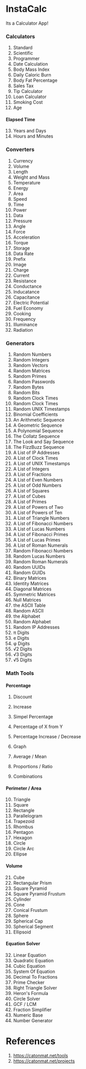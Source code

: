 # InstaCalc
Its a Calculator App!

### Calculators
1. Standard
2. Scientific
3. Programmer
4. Date Calculation
5. Body Mass Index
6. Daily Caloric Burn
7. Body Fat Percentage
8. Sales Tax
9. Tip Calculator
10. Loan Calculator
11. Smoking Cost
12. Age
#### Elapsed Time
13. Years and Days
14. Hours and Minutes

### Converters
1. Currency
2. Volume
3. Length
4. Weight and Mass
5. Temperature
6. Energy
7. Area
8. Speed
9. Time
10. Power
11. Data
12. Pressure
13. Angle
14. Force
15. Acceleration
16. Torque
17. Storage
18. Data Rate
19. Prefix
20. Image
21. Charge 
22. Current
23. Resistance
24. Conductance
25. Inducatance
26. Capacitance
27. Electric Potential
28. Fuel Economy
29. Cooking
30. Frequency
31. Illuminance
32. Radiation

### Generators
1. Random Numbers
2. Random Integers
3. Random Vectors
4. Random Matrices
5. Random Primes
6. Random Passwords
7. Random Bytes
8. Random Bits
9. Random Clock Times
10. Random Clock Times
11. Random UNIX Timestamps
12. Binomial Coefficients
13. An Arithmetic Sequence
14. A Geometric Sequence
15. A Polynomial Sequence
16. The Collatz Sequence
17. The Look and Say Sequence
18. The FizzBuzz Sequence
19. A List of IP Addresses
20. A List of Clock Times
21. A List of UNIX Timestamps
22. A List of Integers
23. A List of Fractions
24. A List of Even Numbers
25. A List of Odd Numbers
26. A List of Squares
27. A List of Cubes
28. A List of Primes
29. A List of Powers of Two
30. A List of Powers of Ten
31. A List of Triangle Numbers
32. A List of Fibonacci Numbers
33. A List of Lucas Numbers
34. A List of Fibonacci Primes
35. A List of Lucas Primes
36. A List of Roman Numerals
37. Random Fibonacci Numbers
38. Random Lucas Numbers
39. Random Roman Numerals
40. Random UUIDs
41. Random GUIDs
42. Binary Matrices
43. Identity Matrices
44. Diagonal Matrices
45. Symmetric Matrices
46. Null Matrices
47. the ASCII Table
48. Random ASCII
49. the Alphabet
50. Random Alphabet
51. Random IP Addresses
52. π Digits
53. e Digits
54. φ Digits
55. √2 Digits
56. √3 Digits
57. √5 Digits

### Math Tools
#### Percentage
1. Discount
2. Increase
3. Simpel Percentage
4. Percentage of X from Y
5. Percentage Increase / Decrease

6. Graph
7. Average / Mean
8. Proportions / Ratio
9. Combinations

#### Perimeter / Area
10. Triangle
11. Square
12. Rectangle
13. Parallelogram
14. Trapezoid
15. Rhombus
16. Pentagon
17. Hexagon
18. Circle
19. Circle Arc
20. Ellipse

#### Volume
21. Cube
22. Rectangular Prism
23. Square Pyramid
24. Square Pyramid Frustum
25. Cylinder
26. Cone
27. Conical Frustum
28. Sphere
29. Spherical Cap
30. Spherical Segment
31. Ellipsoid

#### Equation Solver
32. Linear Equation
33. Quadratic Equation
34. Cubic Equation
35. System Of Equation
36. Decimal To Fractions
37. Prime Checker
38. Right Triangle Solver
39. Heron's Formula
40. Circle Solver
41. GCF / LCM
42. Fraction Simplifier
43. Numeric Base
44. Number Generator

# References
1. https://catonmat.net/tools
2. https://catonmat.net/projects

















